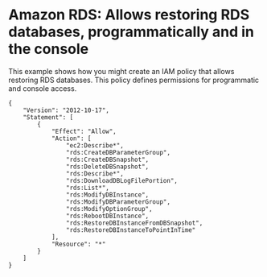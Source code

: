 # Amazon RDS: Allows restoring RDS databases, programmatically and in the console<a name="reference_policies_examples_rds_db-console"></a>

This example shows how you might create an IAM policy that allows restoring RDS databases\. This policy defines permissions for programmatic and console access\.

```
{
    "Version": "2012-10-17",
    "Statement": [
        {
            "Effect": "Allow",
            "Action": [
                "ec2:Describe*",
                "rds:CreateDBParameterGroup",
                "rds:CreateDBSnapshot",
                "rds:DeleteDBSnapshot",
                "rds:Describe*",
                "rds:DownloadDBLogFilePortion",
                "rds:List*",
                "rds:ModifyDBInstance",
                "rds:ModifyDBParameterGroup",
                "rds:ModifyOptionGroup",
                "rds:RebootDBInstance",
                "rds:RestoreDBInstanceFromDBSnapshot",
                "rds:RestoreDBInstanceToPointInTime"
            ],
            "Resource": "*"
        }
    ]
}
```